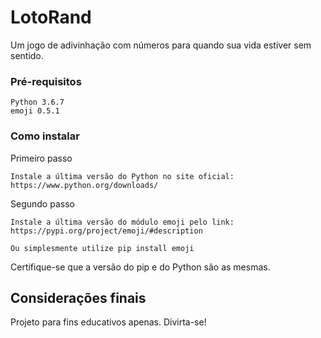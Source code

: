 # LotoRand
Um jogo de adivinhação com números para quando sua vida estiver sem sentido.

### Pré-requisitos
```
Python 3.6.7
emoji 0.5.1
```
### Como instalar
Primeiro passo
```
Instale a última versão do Python no site oficial: https://www.python.org/downloads/
```

Segundo passo
```
Instale a última versão do módulo emoji pelo link: https://pypi.org/project/emoji/#description
```
```
Ou simplesmente utilize pip install emoji
```
Certifique-se que a versão do pip e do Python são as mesmas.

## Considerações finais
Projeto para fins educativos apenas. Divirta-se!